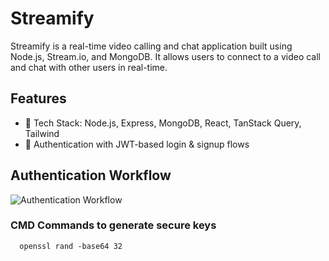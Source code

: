 # Streamify
Streamify is a real-time video calling and chat application built using Node.js, Stream.io, and MongoDB. It allows users to connect to a video call and chat with other users in real-time.

## Features
- 🚀 Tech Stack: Node.js, Express, MongoDB, React, TanStack Query, Tailwind
- 🔐 Authentication with JWT-based login & signup flows

## Authentication Workflow
  ![Authentication Workflow](/img/Authentication%20Workflow.png)

### CMD Commands to generate secure keys
  ```
    openssl rand -base64 32
  ```

